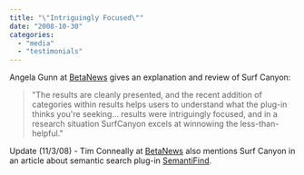 ```yaml
---
title: "\"Intriguingly Focused\""
date: "2008-10-30"
categories: 
  - "media"
  - "testimonials"
---
```


Angela Gunn at [BetaNews](http://www.betanews.com/article/New_Google_tools_sift_and_sort_search_results/1225353991) gives an explanation and review of Surf Canyon:

> "The results are cleanly presented, and the recent addition of categories within results helps users to understand what the plug-in thinks you're seeking... results were intriguingly focused, and in a research situation SurfCanyon excels at winnowing the less-than-helpful."

Update (11/3/08) - Tim Conneally at [BetaNews](http://www.betanews.com/article/Semantic_search_plugin_comes_to_Google_Yahoo_MSN/1225720138) also mentions Surf Canyon in an article about semantic search plug-in [SemantiFind](http://www.semantifind.com).
